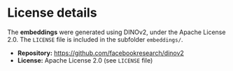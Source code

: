# License details
The **embeddings** were generated using DINOv2, under the Apache License 2.0. The `LICENSE` file is included in the subfolder `embeddings/`.
- **Repository:** https://github.com/facebookresearch/dinov2
- **License:** Apache License 2.0 (see `LICENSE` file)